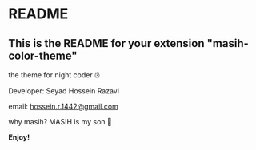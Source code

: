 # README
## This is the README for your extension "masih-color-theme"

the theme for night coder ⏰

Developer: Seyad Hossein Razavi

email: [hossein.r.1442@gmail.com](milto:hossein.r.1442@gmail.com)

why masih? MASIH is my son 👦


**Enjoy!**
